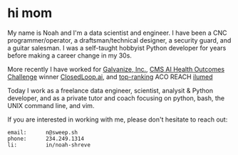 # hi mom

My name is Noah and I'm a data scientist and engineer. I have been a CNC programmer/operator, a draftsman/technical designer, a security guard, and a guitar salesman. I was a self-taught hobbyist Python developer for years before making a career change in my 30s.

More recently I have worked for [Galvanize, Inc.](https://www.galvanize.com/), [CMS AI Health Outcomes Challenge](https://www.cms.gov/newsroom/press-releases/cms-selects-winner-and-runner-artificial-intelligence-health-outcomes-challenge) winner [ClosedLoop.ai](https://www.closedloop.ai/), and [top-ranking](https://www.cms.gov/newsroom/press-releases/cms-selects-winner-and-runner-artificial-intelligence-health-outcomes-challenge) ACO REACH [ilumed](https://ilumed.com)

Today I work as a freelance data engineer, scientist, analysit & Python developer, and as a private tutor and coach focusing on python, bash, the UNIX command line, and vim.

If you are interested in working with me, please don't hesitate to reach out:

    email:      n@sweep.sh
    phone:      234.249.1314
    li:         in/noah-shreve
